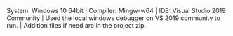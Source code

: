 System: Windows 10 64bit |
Compiler: Mingw-w64 |
IDE: Visual Studio 2019 Community |
Used the local windows debugger on VS 2019 community to run. |
Addition files if need are in the project zip.
